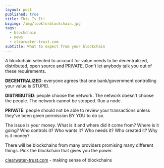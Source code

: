 ```yaml
---
layout: post
published: true
title: This Is It!
bigimg: /img/lookforblockchain.jpg
tags:
  - blockchain
  - news
  - clearwater-trust.com
subtitle: What to expect from your blockchain
---
```

A blockchain selected to account for value needs to be decentralized, distributed, open source and PRIVATE. Don't let anybody talk you out of these requirements.

**DECENTRALIZED**: everyone agrees that one bank/government controlling your value is STUPID.  

**DISTRIBUTED**: people choose the network. The network doesn't choose the people. The network cannot be stopped. Run a node.

**PRIVATE**: people should not be able to review your transactions unless they've been given permission BY YOU to do so. 

The issue is your money. What is it and where did it come from?  Where is it going? Who controls it? Who wants it? Who needs it? Who created it? Why is it money?

There will be blockchains from many providers promising many different things. Pick the blockchain that gives you the power.

[clearwater-trust.com](https://clearwater-trust.com) - making sense of blockchains
